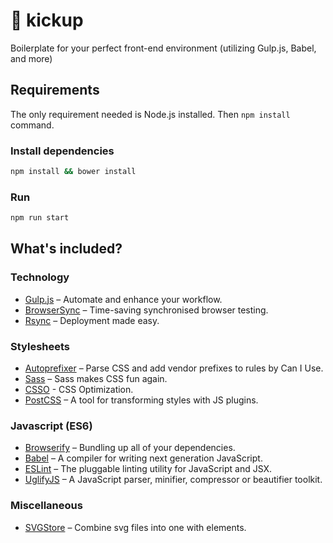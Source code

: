 # :gem: kickup

Boilerplate for your perfect front-end environment (utilizing Gulp.js, Babel, and more)

## Requirements

The only requirement needed is Node.js installed. Then `npm install` command.

### Install dependencies

```bash
npm install && bower install
```

### Run

```bash
npm run start
```

## What's included?

### Technology

- [Gulp.js](http://gulpjs.com/) – Automate and enhance your workflow.
- [BrowserSync](https://www.browsersync.io/) – Time-saving synchronised browser testing.
- [Rsync](https://en.wikipedia.org/wiki/Rsync) – Deployment made easy.

### Stylesheets

- [Autoprefixer](https://github.com/postcss/autoprefixer) – Parse CSS and add vendor prefixes to rules by Can I Use.
- [Sass](http://sass-lang.com/) – Sass makes CSS fun again.
- [CSSO](http://css.github.io/csso/) - CSS Optimization.
- [PostCSS](https://github.com/postcss/postcss) – A tool for transforming styles with JS plugins.

### Javascript (ES6)

- [Browserify](http://browserify.org/) – Bundling up all of your dependencies.
- [Babel](https://babeljs.io/) – A compiler for writing next generation JavaScript.
- [ESLint](http://eslint.org/) – The pluggable linting utility for JavaScript and JSX.
- [UglifyJS](https://github.com/mishoo/UglifyJS2) – A JavaScript parser, minifier, compressor or beautifier toolkit.

### Miscellaneous

- [SVGStore](https://github.com/w0rm/gulp-svgstore) – Combine svg files into one with <symbol> elements.
